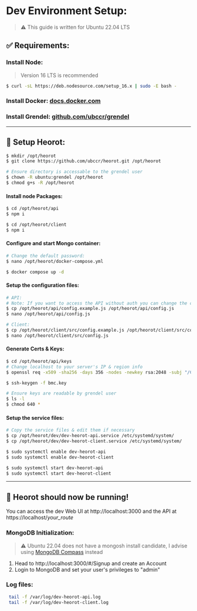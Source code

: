 # Dev Environment Setup:

> :warning: This guide is written for Ubuntu 22.04 LTS

## :white_check_mark: Requirements:

### Install Node:

> Version 16 LTS is recommended

```bash
$ curl -sL https://deb.nodesource.com/setup_16.x | sudo -E bash -
```

### Install Docker: [docs.docker.com](https://docs.docker.com/engine/install/ubuntu/)

### Install Grendel: [github.com/ubccr/grendel](https://github.com/ubccr/grendel)

---

## :checkered_flag: Setup Heorot:

```bash
$ mkdir /opt/heorot
$ git clone https://github.com/ubccr/heorot.git /opt/heorot

# Ensure directory is accessable to the grendel user
$ chown -R ubuntu:grendel /opt/heorot
$ chmod g+s -R /opt/heorot
```

#### Install node Packages:

```bash
$ cd /opt/heorot/api
$ npm i

$ cd /opt/heorot/client
$ npm i
```

#### Configure and start Mongo container:

```bash
# Change the default password:
$ nano /opt/heorot/docker-compose.yml

$ docker compose up -d
```

#### Setup the configuration files:

```bash
# API:
# Note: If you want to access the API without auth you can change the config.environment variable
$ cp /opt/heorot/api/config.example.js /opt/heorot/api/config.js
$ nano /opt/heorot/api/config.js

# Client:
$ cp /opt/heorot/client/src/config.example.js /opt/heorot/client/src/config.js
$ nano /opt/heorot/client/src/config.js
```

#### Generate Certs & Keys:

```bash
$ cd /opt/heorot/api/keys
# Change localhost to your server's IP & region info
$ openssl req -x509 -sha256 -days 356 -nodes -newkey rsa:2048 -subj "/CN=localhost/C=US/L=New York" -keyout server.key -out server.cert

$ ssh-keygen -f bmc.key

# Ensure keys are readable by grendel user
$ ls -l
$ chmod 640 *
```

#### Setup the service files:

```bash
# Copy the service files & edit them if necessary
$ cp /opt/heorot/dev/dev-heorot-api.service /etc/systemd/system/
$ cp /opt/heorot/dev/dev-heorot-client.service /etc/systemd/system/

$ sudo systemctl enable dev-heorot-api
$ sudo systemctl enable dev-heorot-client

$ sudo systemctl start dev-heorot-api
$ sudo systemctl start dev-heorot-client
```

---

## :tada: Heorot should now be running!

You can access the dev Web UI at http://localhost:3000 and the API at https://localhost/_your_route_

### MongoDB Initialization:

> :warning: Ubuntu 22.04 does not have a mongosh install candidate, I advise using [MongoDB Compass](https://www.mongodb.com/products/compass) instead

1. Head to http://localhost:3000/#/Signup and create an Account
2. Login to MongoDB and set your user's privileges to "admin"

### Log files:

```bash
 tail -f /var/log/dev-heorot-api.log
 tail -f /var/log/dev-heorot-client.log
```
